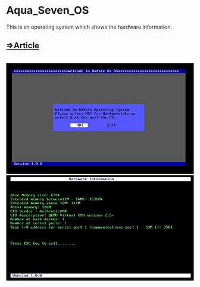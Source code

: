 # Aqua_Seven_OS
This is an operating system which shows the hardware information.

<h2><a href="https://medium.com/@janakapradeepedirisinghe/creating-a-simple-os-assembly-language-8000f8189208" target="_blank">=>Article</h2>
<br>
  
<img src="a.jpg">
<br>
<img src="b.jpg">

